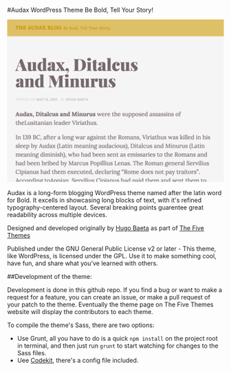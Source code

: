 #Audax WordPress Theme
Be Bold, Tell Your Story!

![Screnshot of Audax](https://github.com/TheFiveThemes/audax/blob/master/screenshot.png?raw=true)

Audax is a long-form blogging WordPress theme named after the latin word for Bold. It excells in showcasing long blocks of text, with it's refined typography-centered layout. Several breaking points guarentee great readability across multiple devices.

Designed and developed originally by [Hugo Baeta](http://hugobaeta.com) as part of [The Five Themes](http://thefivethemes.com/themes/audax)

Published under the GNU General Public License v2 or later - This theme, like WordPress, is licensed under the GPL. Use it to make something cool, have fun, and share what you've learned with others.

##Development of the theme:

Development is done in this github repo. If you find a bug or want to make a request for a feature, you can create an issue, or make a pull request of your patch to the theme. Eventually the theme page on The Five Themes website will display the contributors to each theme.

To compile the theme's Sass, there are two options:
- Use Grunt, all you have to do is a quick `npm install` on the project root in terminal, and then just run `grunt` to start watching for changes to the Sass files. 
- Uee [Codekit](https://incident57.com/codekit/), there's a config file included.

